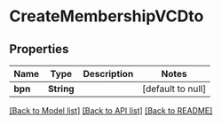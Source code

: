 # CreateMembershipVCDto
## Properties

| Name | Type | Description | Notes |
|------------ | ------------- | ------------- | -------------|
| **bpn** | **String** |  | [default to null] |

[[Back to Model list]](../README.md#documentation-for-models) [[Back to API list]](../README.md#documentation-for-api-endpoints) [[Back to README]](../README.md)

